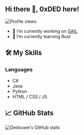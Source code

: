 ## Hi there 👋, 0xDED here!

![Profile views](https://gpvc.arturio.dev/dedouwe26)

- 🔭 I’m currently working on [GAIL](https://github.com/dedouwe26/GAIL)
- 🌱 I’m currently learning Rust

## 🛠️ My Skills

### Languages
- C#
- Java
- Python
- HTML / CSS / JS

## 📈 GitHub Stats

![Dedouwe's GitHub stats](https://github-readme-stats.vercel.app/api?username=dedouwe26&show_icons=true&theme=radical)
